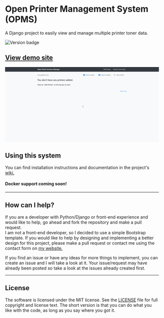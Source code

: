 # Open Printer Management System (OPMS)

A Django project to easily view and manage multiple printer toner data.

![Version badge](https://img.shields.io/badge/Version-1.1.0-green)

## [View demo site](https://rodrigoluzuriaga.com/demo/opms/how-to)

![OPMS Gif demo 1.0.0](https://raw.githubusercontent.com/rluzuriaga/Open-Printer-Management-System/master/Open_Printer_Management_System/static/gif/OPMS-1.0.0.gif)


## Using this system
You can find installation instructions and documentation in the project's [wiki.](https://github.com/rluzuriaga/Open-Printer-Management-System/wiki)

#### Docker support coming soon!

***

## How can I help?
If you are a developer with Python/Django or front-end experience and would like to help, go ahead and fork the repository and make a pull request. <br />
I am not a front-end developer, so I decided to use a simple Bootstrap template. If you would like to help by designing and implementing a better design for this project, please make a pull request or contact me using the contact form on [my website.](https://rodrigoluzuriaga.com/#contact)

If you find an issue or have any ideas for more things to implement, you can create an issue and I will take a look at it. Your issue/request may have already been posted so take a look at the issues already created first.

***

## License
The software is licensed under the MIT license. See the [LICENSE](https://github.com/rluzuriaga/Open-Printer-Management-System/blob/master/LICENSE) file for full copyright and license text. The short version is that you can do what you like with the code, as long as you say where you got it.
